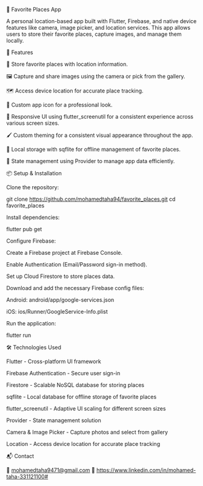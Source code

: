 📱 Favorite Places App

A personal location-based app built with Flutter, Firebase, and native device features like camera, image picker, and location services. This app allows users to store their favorite places, capture images, and manage them locally.

🚀 Features

📍 Store favorite places with location information.

🖼️ Capture and share images using the camera or pick from the gallery.

🗺️ Access device location for accurate place tracking.

🎨 Custom app icon for a professional look.

📱 Responsive UI using flutter_screenutil for a consistent experience across various screen sizes.

🖌️ Custom theming for a consistent visual appearance throughout the app.

💾 Local storage with sqflite for offline management of favorite places.

🔄 State management using Provider to manage app data efficiently.

📦 Setup & Installation

Clone the repository:

git clone https://github.com/mohamedtaha94/favorite_places.git
cd favorite_places

Install dependencies:

flutter pub get


Configure Firebase:

Create a Firebase project at Firebase Console.

Enable Authentication (Email/Password sign-in method).

Set up Cloud Firestore to store places data.

Download and add the necessary Firebase config files:

Android: android/app/google-services.json

iOS: ios/Runner/GoogleService-Info.plist

Run the application:

flutter run


🛠 Technologies Used

Flutter - Cross-platform UI framework

Firebase Authentication - Secure user sign-in

Firestore - Scalable NoSQL database for storing places

sqflite - Local database for offline storage of favorite places

flutter_screenutil - Adaptive UI scaling for different screen sizes

Provider - State management solution

Camera & Image Picker - Capture photos and select from gallery

Location - Access device location for accurate place tracking


📬 Contact

📩 mohamedtaha9471@gmail.com 
💼 https://www.linkedin.com/in/mohamed-taha-331121100# 